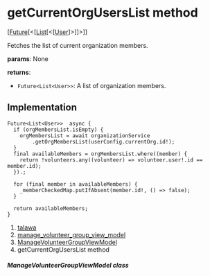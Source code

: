 
<div>

# getCurrentOrgUsersList method

</div>


[[Future](https://api.flutter.dev/flutter/dart-core/Future-class.html)[\<[[List](https://api.flutter.dev/flutter/dart-core/List-class.html)[\<[[User](../../models_user_user_info/User-class.md)]\>]]\>]]




Fetches the list of current organization members.

**params**: None

**returns**:

-   `Future<List<User>>`: A list of organization members.



## Implementation

``` language-dart
Future<List<User>>  async {
  if (orgMembersList.isEmpty) {
    orgMembersList = await organizationService
        .getOrgMembersList(userConfig.currentOrg.id!);
  }
  final availableMembers = orgMembersList.where((member) {
    return !volunteers.any((volunteer) => volunteer.user!.id == member.id);
  }).;

  for (final member in availableMembers) {
    _memberCheckedMap.putIfAbsent(member.id!, () => false);
  }

  return availableMembers;
}
```







1.  [talawa](../../index.md)
2.  [manage_volunteer_group_view_model](../../view_model_after_auth_view_models_event_view_models_manage_volunteer_group_view_model/)
3.  [ManageVolunteerGroupViewModel](../../view_model_after_auth_view_models_event_view_models_manage_volunteer_group_view_model/ManageVolunteerGroupViewModel-class.md)
4.  getCurrentOrgUsersList method

##### ManageVolunteerGroupViewModel class







